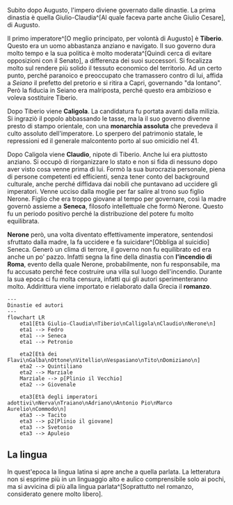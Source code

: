 Subito dopo Augusto, l'impero diviene governato dalle dinastie. La prima dinastia è quella Giulio-Claudia^[Al quale faceva parte anche Giulio Cesare], di Augusto.

Il primo imperatore^[O meglio principato, per volontà di Augusto] è **Tiberio**. Questo era un uomo abbastanza anziano e navigato. Il suo governo dura molto tempo e la sua politica è molto moderata^[Quindi cerca di evitare opposizioni con il Senato], a differenza dei suoi successori. Si focalizza molto sul rendere più solido il tessuto economico del territorio. Ad un certo punto, perché paranoico e preoccupato che tramassero contro di lui, affida a *Seiano* il prefetto del pretorio e si ritira a Capri, governando "da lontano". Però la fiducia in Seiano era malriposta, perché questo era ambizioso e voleva sostituire Tiberio.

Dopo Tiberio viene **Caligola**. La candidatura fu portata avanti dalla milizia. Si ingraziò il popolo abbassando le tasse, ma la il suo governo divenne presto di stampo orientale, con una **monarchia assoluta** che prevedeva il culto assoluto dell'imperatore. Lo sperpero del patrimonio statale, le repressioni ed il generale malcontento porto al suo omicidio nel 41.

Dopo Caligola viene **Claudio**, nipote di Tiberio. Anche lui era piuttosto anziano. Si occupò di riorganizzare lo stato e non si fida di nessuno dopo aver visto cosa venne prima di lui. Formò la sua burocrazia personale, piena di persone competenti ed efficienti, senza tener conto del background culturale, anche perché diffidava dai nobili che puntavano ad uccidere gli imperatori. Venne ucciso dalla moglie per far salire al trono suo figlio Nerone. Figlio che era troppo giovane al tempo per governare, così la madre governò assieme a **Seneca**, filosofo intellettuale che formò Nerone. Questo fu un periodo positivo perché la distribuzione del potere fu molto equilibrata.

**Nerone** però, una volta diventato effettivamente imperatore, sentendosi sfruttato dalla madre, la fa uccidere e fa suicidare^[Obbliga al suicidio] Seneca. Generò un clima di terrore, il governo non fu equilibrato ed era anche un po' pazzo. Infatti segna la fine della dinastia con **l'incendio di Roma**, evento della quale Nerone, probabilmente, non fu responsabile, ma fu accusato perché fece costruire una villa sul luogo dell'incendio. Durante la sua epoca ci fu molta censura, infatti qui gli autori sperimenteranno molto. Addirittura viene importato e rielaborato dalla Grecia il **romanzo**.



```mermaid
---
Dinastie ed autori
---
flowchart LR
	eta1[Età Giulio-Claudia\nTiberio\nCalligola\nClaudio\nNerone\n]
	eta1 --> Fedro
	eta1 --> Seneca
	eta1 --> Petronio

	eta2[Età dei Flavi\nGalba\nOttone\nVitellio\nVespasiano\nTito\nDomiziano\n]
	eta2 --> Quintiliano
	eta2 --> Marziale
	Marziale --> p[Plinio il Vecchio]
	eta2 --> Giovenale

	eta3[Età degli imperatori adottivi\nNerva\nTraiano\nAdriano\nAntonio Pio\nMarco Aurelio\nCommodo\n]
	eta3 --> Tacito
	eta3 --> p2[Plinio il giovane]
	eta3 --> Svetonio
	eta3 --> Apuleio
```


## La lingua
In quest'epoca la lingua latina si apre anche a quella parlata. La letteratura non si esprime più in un linguaggio alto e aulico comprensibile solo ai pochi, ma si avvicina di più alla lingua parlata^[Soprattutto nel romanzo, considerato genere molto libero].
